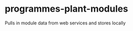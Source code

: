 programmes-plant-modules
========================

Pulls in module data from web services and stores locally